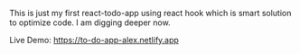 This is just my first react-todo-app using react hook which is smart solution to optimize code.
I am digging deeper now.

Live Demo: https://to-do-app-alex.netlify.app
